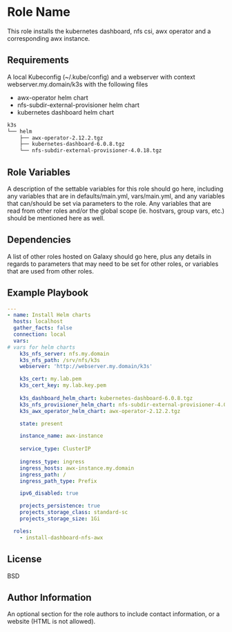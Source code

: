 Role Name
=========

This role installs the kubernetes dashboard, nfs csi, awx operator and a corresponding awx instance.

Requirements
------------

A local Kubeconfig (~/.kube/config) and a webserver with context webserver.my.domain/k3s with the following files
* awx-operator helm chart
* nfs-subdir-external-provisioner helm chart
* kubernetes dashboard helm chart

```bash
k3s
└── helm
    ├── awx-operator-2.12.2.tgz
    ├── kubernetes-dashboard-6.0.8.tgz
    └── nfs-subdir-external-provisioner-4.0.18.tgz
```

Role Variables
--------------

A description of the settable variables for this role should go here, including any variables that are in defaults/main.yml, vars/main.yml, and any variables that can/should be set via parameters to the role. Any variables that are read from other roles and/or the global scope (ie. hostvars, group vars, etc.) should be mentioned here as well.

Dependencies
------------

A list of other roles hosted on Galaxy should go here, plus any details in regards to parameters that may need to be set for other roles, or variables that are used from other roles.

Example Playbook
----------------

```yaml
---
- name: Install Helm charts
  hosts: localhost
  gather_facts: false
  connection: local
  vars:
# vars for helm charts
    k3s_nfs_server: nfs.my.domain
    k3s_nfs_path: /srv/nfs/k3s
    webserver: 'http://webserver.my.domain/k3s'

    k3s_cert: my.lab.pem
    k3s_cert_key: my.lab.key.pem
    
    k3s_dashboard_helm_chart: kubernetes-dashboard-6.0.8.tgz
    k3s_nfs_provisioner_helm_chart: nfs-subdir-external-provisioner-4.0.18.tgz
    k3s_awx_operator_helm_chart: awx-operator-2.12.2.tgz

    state: present

    instance_name: awx-instance
    
    service_type: ClusterIP
    
    ingress_type: ingress
    ingress_hosts: awx-instance.my.domain
    ingress_path: /
    ingress_path_type: Prefix

    ipv6_disabled: true

    projects_persistence: true
    projects_storage_class: standard-sc
    projects_storage_size: 1Gi

  roles:
    - install-dashboard-nfs-awx
```

License
-------

BSD

Author Information
------------------

An optional section for the role authors to include contact information, or a website (HTML is not allowed).
